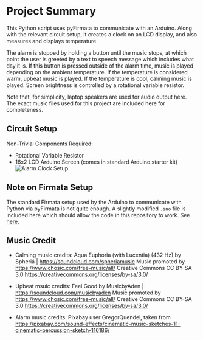# Project Summary

This Python script uses pyFirmata to communicate with an Arduino.
Along with the relevant circuit setup, it creates a clock on an 
LCD display, and also measures and displays temperature.

The alarm is stopped by holding a button until the music stops, at which point 
the user is greeted by a text to speech message which includes what day it is.
If this button is pressed outside of the alarm time, music is played depending on
the ambient temperature. If the temperature is considered warm, upbeat music is played.
If the temperature is cool, calming music is played. Screen brightness is controlled by a rotational variable resistor.

Note that, for simplicity, laptop speakers are used for audio output here. The exact music files used for this project are included here for completeness.

## Circuit Setup
Non-Trivial Components Required:
- Rotational Variable Resistor
- 16x2 LCD Arduino Screen (comes in standard Arduino starter kit)
![Alarm Clock Setup](https://github.com/JoelANB/Arduino-Projects/assets/60829930/fd6a4604-1d16-4fc0-a90f-fe7460f2f65b)


## Note on Firmata Setup
The standard Firmata setup used by the Arduino to communicate with Python via pyFirmata is not quite enough. A slightly modified `.ino` file is included here which should allow the code in this repository to work. See [here](https://github.com/JoelANB/Arduino-Projects/tree/main/Alarm%20Clock%20and%20Temperature%20Sensor/new_standard_firmata).

## Music Credit
- Calming music credits:
Aqua Euphoria (with Lucentia) (432 Hz) by Spheriá | https://soundcloud.com/spheriamusic
Music promoted by https://www.chosic.com/free-music/all/
Creative Commons CC BY-SA 3.0
https://creativecommons.org/licenses/by-sa/3.0/

- Upbeat msuic credits:
Feel Good by MusicbyAden | https://soundcloud.com/musicbyaden
Music promoted by https://www.chosic.com/free-music/all/
Creative Commons CC BY-SA 3.0
https://creativecommons.org/licenses/by-sa/3.0/

- Alarm music credits:
Pixabay user GregorQuendel, taken from https://pixabay.com/sound-effects/cinematic-music-sketches-11-cinematic-percussion-sketch-116186/ 
